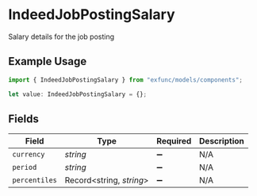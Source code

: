 # IndeedJobPostingSalary

Salary details for the job posting

## Example Usage

```typescript
import { IndeedJobPostingSalary } from "exfunc/models/components";

let value: IndeedJobPostingSalary = {};
```

## Fields

| Field                    | Type                     | Required                 | Description              |
| ------------------------ | ------------------------ | ------------------------ | ------------------------ |
| `currency`               | *string*                 | :heavy_minus_sign:       | N/A                      |
| `period`                 | *string*                 | :heavy_minus_sign:       | N/A                      |
| `percentiles`            | Record<string, *string*> | :heavy_minus_sign:       | N/A                      |